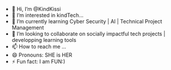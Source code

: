 - 👋 Hi, I’m @KindKissi
- 👀 I’m interested in kindTech...
- 🌱 I’m currently learning Cyber Security | AI | Technical Project Management
- 💞️ I’m looking to collaborate on socially impactful tech projects | developping learning tools
- 📫 How to reach me ...
- 😄 Pronouns: SHE is HER
- ⚡ Fun fact: I am FUN:)

